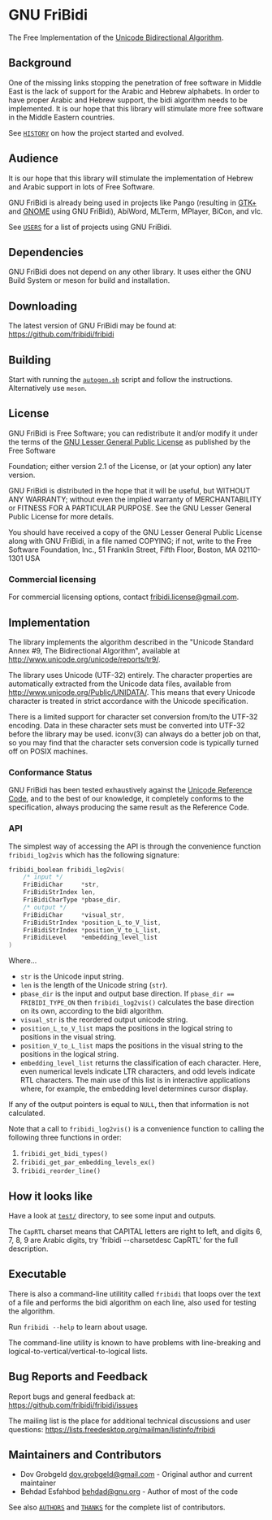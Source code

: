 # GNU FriBidi

The Free Implementation of the [Unicode Bidirectional Algorithm].

## Background

One of the missing links stopping the penetration of free software in Middle
East is the lack of support for the Arabic and Hebrew alphabets. In order to
have proper Arabic and Hebrew support, the bidi algorithm needs to be implemented. It is our hope that this library will stimulate more free software in the Middle Eastern countries.

See [`HISTORY`](./HISTORY) on how the project started and evolved.


## Audience

It is our hope that this library will stimulate the implementation of Hebrew and
Arabic support in lots of Free Software. 

GNU FriBidi is already being used in projects like Pango (resulting in [GTK+] and [GNOME] using GNU FriBidi), AbiWord, MLTerm, MPlayer, BiCon, and vlc.

See [`USERS`](./USERS) for a list of projects using GNU FriBidi.


## Dependencies

GNU FriBidi does not depend on any other library. It uses either the GNU Build System or meson for build and installation.


## Downloading

The latest version of GNU FriBidi may be found at:
<https://github.com/fribidi/fribidi>


## Building

Start with running the [`autogen.sh`](./autogen.sh) script and follow the
instructions. Alternatively use `meson`.


## License

GNU FriBidi is Free Software; you can redistribute it and/or modify it under the
terms of the [GNU Lesser General Public License] as published by the Free Software

Foundation; either version 2.1 of the License, or (at your option) any later
version.

GNU FriBidi is distributed in the hope that it will be useful, but WITHOUT ANY
WARRANTY; without even the implied warranty of MERCHANTABILITY or FITNESS FOR A
PARTICULAR PURPOSE. See the GNU Lesser General Public License for more details.

You should have received a copy of the GNU Lesser General Public License along
with GNU FriBidi, in a file named COPYING; if not, write to the Free Software
Foundation, Inc., 51 Franklin Street, Fifth Floor, Boston, MA 02110-1301 USA

### Commercial licensing

For commercial licensing options, contact <fribidi.license@gmail.com>.

## Implementation

The library implements the algorithm described in the "Unicode Standard Annex
\#9, The Bidirectional Algorithm", available at
<http://www.unicode.org/unicode/reports/tr9/>.

The library uses Unicode (UTF-32) entirely. The character properties are
automatically extracted from the Unicode data files, available from
<http://www.unicode.org/Public/UNIDATA/>. This means that every Unicode
character is treated in strict accordance with the Unicode specification.

There is a limited support for character set conversion from/to the UTF-32
encoding. Data in these character sets must be converted into UTF-32 before the
library may be used. iconv(3) can always do a better job on that, so you may
find that the character sets conversion code is typically turned off on POSIX
machines.


### Conformance Status

GNU FriBidi has been tested exhaustively against the [Unicode Reference Code],
and to the best of our knowledge, it completely conforms to the specification,
always producing the same result as the Reference Code.


### API

The simplest way of accessing the API is through the convenience function `fribidi_log2vis` which has the following signature:

```c
fribidi_boolean fribidi_log2vis(
    /* input */
    FriBidiChar     *str,
    FriBidiStrIndex len,
    FriBidiCharType *pbase_dir,
    /* output */
    FriBidiChar     *visual_str,
    FriBidiStrIndex *position_L_to_V_list,
    FriBidiStrIndex *position_V_to_L_list,
    FriBidiLevel    *embedding_level_list
)
```

Where...

* `str` is the Unicode input string.
* `len` is the length of the Unicode string (`str`).
* `pbase_dir` is the input and output base direction. If `pbase_dir ==
  FRIBIDI_TYPE_ON` then `fribidi_log2vis()` calculates the base direction on its
  own, according to the bidi algorithm.
* `visual_str` is the reordered output unicode string.
* `position_L_to_V_list` maps the positions in the logical string to positions
  in the visual string.
* `position_V_to_L_list` maps the positions in the visual string to the
  positions in the logical string.
* `embedding_level_list` returns the classification of each character. Here,
  even numerical levels indicate LTR characters, and odd levels indicate RTL
  characters. The main use of this list is in interactive applications where,
  for example, the embedding level determines cursor display.

If any of the output pointers is equal to `NULL`, then that information is not
calculated.

Note that a call to `fribidi_log2vis()` is a convenience function to calling the following three functions in order:

1. `fribidi_get_bidi_types()`
2. `fribidi_get_par_embedding_levels_ex()`
3. `fribidi_reorder_line()`

## How it looks like

Have a look at [`test/`](./test) directory, to see some input and outputs.

The `CapRTL` charset means that CAPITAL letters are right to left, and digits
6, 7, 8, 9 are Arabic digits, try 'fribidi --charsetdesc CapRTL' for the full
description.


## Executable

There is also a command-line utilitity called `fribidi` that loops over the text
of a file and performs the bidi algorithm on each line, also used for testing
the algorithm.

Run `fribidi --help` to learn about usage.

The command-line utility is known to have problems with line-breaking and
logical-to-vertical/vertical-to-logical lists.


## Bug Reports and Feedback

Report bugs and general feedback at: <https://github.com/fribidi/fribidi/issues>

The mailing list is the place for additional technical discussions and user
questions: <https://lists.freedesktop.org/mailman/listinfo/fribidi>


## Maintainers and Contributors

* Dov Grobgeld <dov.grobgeld@gmail.com> - Original author and current maintainer
* Behdad Esfahbod <behdad@gnu.org> - Author of most of the code

See also [`AUTHORS`](./AUTHORS) and [`THANKS`](./THANKS) for the complete list
of contributors.


[Unicode Bidirectional Algorithm]: https://www.unicode.org/reports/tr9/
[Unicode Reference Code]: https://www.unicode.org/reports/tr9/#Reference_Code
[Mirroring]: https://www.unicode.org/reports/tr9/#Mirroring
[GTK+]: https://www.gtk.org/
[GNOME]: https://www.gnome.org/
[GNU Lesser General Public License]: https://www.gnu.org/licenses/old-licenses/lgpl-2.1.en.html
